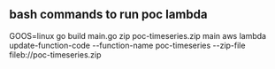 ## bash commands to run poc lambda

GOOS=linux go build main.go
zip poc-timeseries.zip main
aws lambda update-function-code --function-name poc-timeseries --zip-file fileb://poc-timeseries.zip
